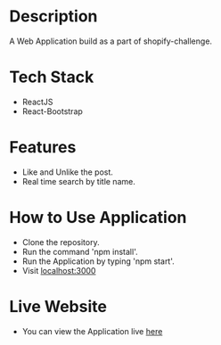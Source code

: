 # Description

A Web Application build as a part of shopify-challenge.

# Tech Stack

- ReactJS
- React-Bootstrap

# Features

- Like and Unlike the post.
- Real time search by title name.

# How to Use Application

- Clone the repository.
- Run the command 'npm install'.
- Run the Application by typing 'npm start'.
- Visit [localhost:3000](http://localhost:3000/)

# Live Website

- You can view the Application live [here](https://sarthak-23.github.io/Challenge)

